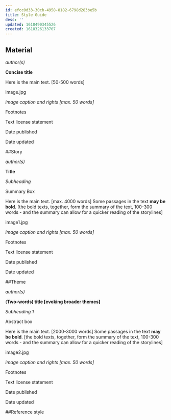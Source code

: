 ```yaml
---
id: efcc0d33-30cb-4958-8182-6798d283be5b
title: Style Guide
desc: ''
updated: 1618490345526
created: 1618326133707
---
```


<!-- >**Note from Arthur**
I have added the style guide draft by Filippo as a starting point. When this note is finalised, it will be integrated into the [[templates]] and will then autofill with fitting fields for each category as you create a new material, theme or story. See [[help.file structure]] for more information regarding the existing fields and their functions. Dot dot dot-->

<!-- Notes should be in comments like this -->
<!-- Easiest way to do this - Hit `Cmd + /` -->

## Material

*author(s)*

**Concise title** 

Here is the main text. [50-500 words]

image.jpg

*image caption and rights [max. 50 words]*

Footnotes 

Text license statement

Date published

Date updated

##Story

*author(s)*

**Title**

*Subheading* 

Summary Box

Here is the main text. [max. 4000 words] Some passages in the text **may be bold**. [the bold texts, together, form the summary of the text, 100-300 words - and the summary can allow for a quicker reading of the storylines]

image1.jpg

*image caption and rights [max. 50 words]*

Footnotes

Text license statement

Date published

Date updated

##Theme

*author(s)*

(**Two-words) title [evoking broader themes]**

*Subheading 1*

Abstract box

Here is the main text. [2000-3000 words] Some passages in the text **may be bold**. [the bold texts, together, form the summary of the text, 100-300 words - and the summary can allow for a quicker reading of the storylines]

image2.jpg

*image caption and rights [max. 50 words]*

Footnotes

Text license statement

Date published

Date updated

##Reference style